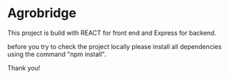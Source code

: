 # Agrobridge

This project is build with REACT for front end and Express for backend. 

before you try to check the project locally please install all dependencies using the command "npm install".

Thank you!